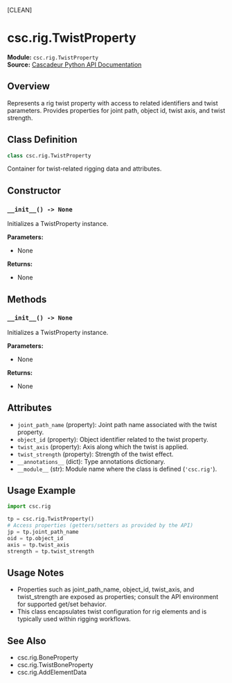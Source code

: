 [CLEAN]
<!-- Cleaned by batch script 2025-08-22 23:39 | Original: 0a9b4894 -->

# csc.rig.TwistProperty

**Module:** `csc.rig.TwistProperty`  
**Source:** [Cascadeur Python API Documentation](https://cascadeur.com/python-api/_generate/csc.rig.TwistProperty.html)

## Overview

Represents a rig twist property with access to related identifiers and twist parameters. Provides properties for joint path, object id, twist axis, and twist strength.

## Class Definition

```python
class csc.rig.TwistProperty
```

Container for twist-related rigging data and attributes.

## Constructor

### `__init__() -> None`

Initializes a TwistProperty instance.

**Parameters:**
- None

**Returns:**
- None

## Methods

### `__init__() -> None`

Initializes a TwistProperty instance.

**Parameters:**
- None

**Returns:**
- None

## Attributes

- `joint_path_name` (property): Joint path name associated with the twist property.
- `object_id` (property): Object identifier related to the twist property.
- `twist_axis` (property): Axis along which the twist is applied.
- `twist_strength` (property): Strength of the twist effect.
- `__annotations__` (dict): Type annotations dictionary.
- `__module__` (str): Module name where the class is defined (`'csc.rig'`).

## Usage Example

```python
import csc.rig

tp = csc.rig.TwistProperty()
# Access properties (getters/setters as provided by the API)
jp = tp.joint_path_name
oid = tp.object_id
axis = tp.twist_axis
strength = tp.twist_strength
```

## Usage Notes

- Properties such as joint_path_name, object_id, twist_axis, and twist_strength are exposed as properties; consult the API environment for supported get/set behavior.
- This class encapsulates twist configuration for rig elements and is typically used within rigging workflows.

## See Also

- csc.rig.BoneProperty
- csc.rig.TwistBoneProperty
- csc.rig.AddElementData